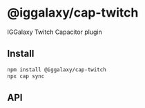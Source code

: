 # @iggalaxy/cap-twitch

IGGalaxy Twitch Capacitor plugin

## Install

```bash
npm install @iggalaxy/cap-twitch
npx cap sync
```

## API

<docgen-index></docgen-index>

<docgen-api>
<!-- run docgen to generate docs from the source -->
<!-- More info: https://github.com/ionic-team/capacitor-docgen -->
</docgen-api>
